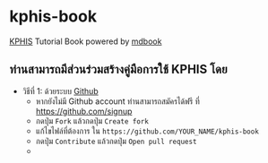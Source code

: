 # kphis-book
[KPHIS](https://gitlab.kph.go.th/apichat/kphisdockerimages.git) Tutorial Book powered by [mdbook](https://github.com/rust-lang/mdBook)

## ท่านสามารถมีส่วนร่วมสร้างคู่มือการใช้ KPHIS โดย
* วิธีที่ 1: ด้วยระบบ [Github](https://github.com)
    * หากยังไม่มี Github account ท่านสามารถสมัครได้ฟรี ที่ <https://github.com/signup>
    * กดปุ่ม `Fork` แล้วกดปุ่ม `Create fork`
    * แก้ไขไฟล์ที่ต้องการ ใน `https://github.com/YOUR_NAME/kphis-book`
    * กดปุ่ม `Contribute` แล้วกดปุ่ม `Open pull request`
    * 